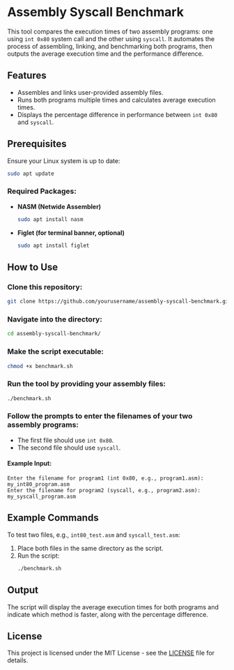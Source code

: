 # Assembly Syscall Benchmark

This tool compares the execution times of two assembly programs: one using `int 0x80` system call and the other using `syscall`. It automates the process of assembling, linking, and benchmarking both programs, then outputs the average execution time and the performance difference.

## Features
- Assembles and links user-provided assembly files.
- Runs both programs multiple times and calculates average execution times.
- Displays the percentage difference in performance between `int 0x80` and `syscall`.

## Prerequisites
Ensure your Linux system is up to date:
```bash
sudo apt update
```
### Required Packages:
- **NASM (Netwide Assembler)**
  ```bash
  sudo apt install nasm
  ```
- **Figlet (for terminal banner, optional)**
  ```bash
  sudo apt install figlet
  ```

## How to Use
### Clone this repository:
```bash
git clone https://github.com/yourusername/assembly-syscall-benchmark.git
```
### Navigate into the directory:
```bash
cd assembly-syscall-benchmark/
```
### Make the script executable:
```bash
chmod +x benchmark.sh
```
### Run the tool by providing your assembly files:
```bash
./benchmark.sh
```

### Follow the prompts to enter the filenames of your two assembly programs:
- The first file should use `int 0x80`.
- The second file should use `syscall`.

#### Example Input:
```
Enter the filename for program1 (int 0x80, e.g., program1.asm): my_int80_program.asm
Enter the filename for program2 (syscall, e.g., program2.asm): my_syscall_program.asm
```

## Example Commands
To test two files, e.g., `int80_test.asm` and `syscall_test.asm`:
1. Place both files in the same directory as the script.
2. Run the script:
   ```bash
   ./benchmark.sh
   ```

## Output
The script will display the average execution times for both programs and indicate which method is faster, along with the percentage difference.

## License
This project is licensed under the MIT License - see the [LICENSE](LICENSE) file for details.


